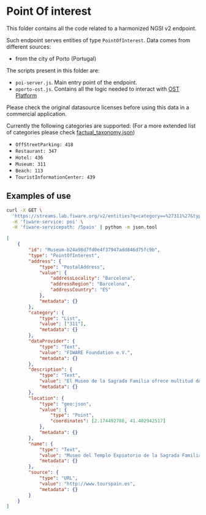 # Point Of interest

This folder contains all the code related to a harmonized NGSI v2 endpoint.

Such endpoint serves entities of type `PointOfInterest`. Data comes from
different sources:

-   from the city of Porto (Portugal)

The scripts present in this folder are:

-   `poi-server.js`. Main entry point of the endpoint.
-   `oporto-ost.js`. Contains all the logic needed to interact with
    [OST Platform](https://www.ost.pt/)

Please check the original datasource licenses before using this data in a
commercial application.

Currently the following categories are supported: (For a more extended list of
categories please check
[factual_taxonomy.json](https://github.com/Factual/places/blob/master/categories/factual_taxonomy.json))

-   `OffStreetParking: 418`
-   `Restaurant: 347`
-   `Hotel: 436`
-   `Museum: 311`
-   `Beach: 113`
-   `TouristInformationCenter: 439`

## Examples of use

```bash
curl -X GET \
  'https://streams.lab.fiware.org/v2/entities?q=category==%27311%27&type=PointOfInterest' \
  -H 'fiware-service: poi' \
  -H 'fiware-servicepath: /Spain' | python -m json.tool
```
```json
[
    {
        "id": "Museum-b24a98d7fd0e4f37947add846d75fc9b",
        "type": "PointOfInterest",
        "address": {
            "type": "PostalAddress",
            "value": {
                "addressLocality": "Barcelona",
                "addressRegion": "Barcelona",
                "addressCountry": "ES"
            },
            "metadata": {}
        },
        "category": {
            "type": "List",
            "value": ["311"],
            "metadata": {}
        },
        "dataProvider": {
            "type": "Text",
            "value": "FIWARE Foundation e.V.",
            "metadata": {}
        },
        "description": {
            "type": "Text",
            "value": "El Museo de la Sagrada Familia ofrece multitud de elementos y objetos que permiten comprender el significado y la complejidad de la gran obra de Gaudí. A través de planos, dibujos originales, maquetas reconstruidas y distintas piezas, el visitante descubrirá más a fondo el proceso de creación de este impresionante templo, que se ha convertido en el símbolo de Barcelona. Desde el museo, que se encuentra situado en el interior de la iglesia, también se puede admirar la sepultura de Gaudí.",
            "metadata": {}
        },
        "location": {
            "type": "geo:json",
            "value": {
                "type": "Point",
                "coordinates": [2.174492788, 41.402942517]
            },
            "metadata": {}
        },
        "name": {
            "type": "Text",
            "value": "Museo del Templo Expiatorio de la Sagrada Familia",
            "metadata": {}
        },
        "source": {
            "type": "URL",
            "value": "http://www.tourspain.es",
            "metadata": {}
        }
    }
]
```
